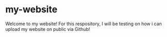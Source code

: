 # my-website

Welcome to my website! For this respository, I will be testing on how i can upload my website on public via Github!
